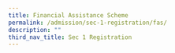 ```yaml
---
title: Financial Assistance Scheme
permalink: /admission/sec-1-registration/fas/
description: ""
third_nav_title: Sec 1 Registration
---
```

